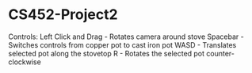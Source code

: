 # CS452-Project2
Controls:
  Left Click and Drag - Rotates camera around stove
  Spacebar - Switches controls from copper pot to cast iron pot
  WASD - Translates selected pot along the stovetop
  R - Rotates the selected pot counter-clockwise
